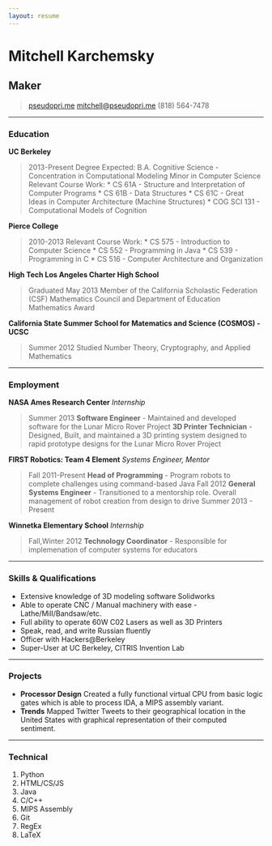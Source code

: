 ```yaml
---
layout: resume
---
```


# Mitchell Karchemsky
## Maker

> [pseudopri.me](http://www.pseudopri.me)
> [mitchell@pseudopri.me](mailto:mitchell@pseudopri.me)
> (818) 564-7478

----

### Education
**UC Berkeley** 
> 2013-Present
    Degree Expected: B.A. Cognitive Science - Concentration in Computational Modeling
    Minor in Computer Science
    Relevant Course Work:
    * CS 61A - Structure and Interpretation of Computer Programs
    * CS 61B - Data Structures
    * CS 61C - Great Ideas in Computer Architecture (Machine Structures)
    * COG SCI 131 - Computational Models of Cognition

**Pierce College** 
> 2010-2013
    Relevant Course Work:
    * CS 575 - Introduction to Computer Science
    * CS 552 - Programming in Java
    * CS 539 - Programming in C
    * CS 516 - Computer Architecture and Organization

**High Tech Los Angeles Charter High School** 
> Graduated May 2013
    Member of the California Scholastic Federation (CSF)
    Mathematics Council and Department of Education Mathematics Award

**California State Summer School for Matematics and Science (COSMOS) - UCSC** 
> Summer 2012
    Studied Number Theory, Cryptography, and Applied Mathematics

----
### Employment
**NASA Ames Research Center** *Internship* 
> Summer 2013
    **Software Engineer** - Maintained and developed software for the Lunar Micro Rover Project
    **3D Printer Technician** - Designed, Built, and maintained a 3D printing system designed to rapid prototype designs for the Lunar Micro Rover Project

**FIRST Robotics: Team 4 Element** *Systems Engineer, Mentor* 
> Fall 2011-Present
    **Head of Programming** - Program robots to complete challenges using command-based Java 
> Fall 2012
    **General Systems Engineer** - Transitioned to a mentorship role. Overall management of robot creation from design to drive
> Summer 2013 - Present

**Winnetka Elementary School** *Internship* 
> Fall,Winter 2012
    **Technology Coordinator** - Responsible for implemenation of computer systems for educators
----
### Skills & Qualifications
* Extensive knowledge of 3D modeling software Solidworks
* Able to operate CNC / Manual machinery with ease - Lathe/Mill/Bandsaw/etc.
* Full ability to operate 60W C02 Lasers as well as 3D Printers
* Speak, read, and write Russian fluently
* Officer with Hackers@Berkeley
* Super-User at UC Berkeley, CITRIS Invention Lab
----
### Projects

* **Processor Design** 
    Created a fully functional virtual CPU from basic logic gates which is able to process IDA, a MIPS assembly variant.
* **Trends**
    Mapped Twitter Tweets to their geographical location in the United States with graphical representation of their computed sentiment.
----
### Technical

1. Python
1. HTML/CS/JS
1. Java
1. C/C++
1. MIPS Assembly
1. Git
1. RegEx
1. LaTeX

